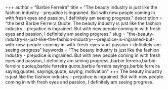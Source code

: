 +++
author = "Barbie Ferreira"
title = "The beauty industry is just like the fashion industry - prejudice is ingrained. But with new people coming in with fresh eyes and passion, I definitely am seeing progress."
description = "the best Barbie Ferreira Quote: The beauty industry is just like the fashion industry - prejudice is ingrained. But with new people coming in with fresh eyes and passion, I definitely am seeing progress."
slug = "the-beauty-industry-is-just-like-the-fashion-industry---prejudice-is-ingrained-but-with-new-people-coming-in-with-fresh-eyes-and-passion-i-definitely-am-seeing-progress"
keywords = "The beauty industry is just like the fashion industry - prejudice is ingrained. But with new people coming in with fresh eyes and passion, I definitely am seeing progress.,barbie ferreira,barbie ferreira quotes,barbie ferreira quote,barbie ferreira sayings,barbie ferreira saying,quotes, sayings,quote, saying, motivation"
+++
The beauty industry is just like the fashion industry - prejudice is ingrained. But with new people coming in with fresh eyes and passion, I definitely am seeing progress.
